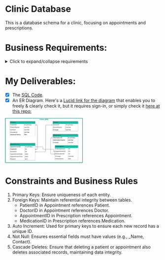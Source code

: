 # Clinic Database

This is a database schema for a clinic, focusing on appointments and prescriptions.

# Business Requirements:

<details>

<summary>
Click to expand/collapse requirements
</summary>

- The clinic needs to manage patient information, including name, contact details, insurance provider, and medical history.
- They also need to track appointments, including date, time, doctor assigned, and reason for the visit.
- Additionally, the system should manage prescriptions, including medication details, dosage, and doctor instructions.
- All constraints are included, where it guarantees the preferential integrity of the data and any business rules are considered in the design.

## Business Deliverables:

ERD diagrams, SQL queries to build the schema with syntax highlight.

</details>


# My Deliverables:

- [x] The [SQL Code](/SQL%20Schema%20of%20a%20Medical%20Clinic.sql).
- [x] An ER Diagram. Here's a [Lucid link for the diagram](https://lucid.app/lucidchart/4859c472-4c13-4767-9a33-9f88bab40c2b/edit?invitationId=inv_f1cb8123-8224-4c27-a4e6-afc4bfef3386)
      that enables you to freely & clearly check it, but it requires sign-in,
      or simply check it [here at this repo:](/ERD%20of%20a%20Medical%20Clinic%20-%20Main.png)

<picture>
      <img width="50%" alt="PNG photo of Clinic ERD" src="/ERD%20of%20a%20Medical%20Clinic%20-%20Main.png" href=src>
</picture>

# Constraints and Business Rules
1. Primary Keys: Ensure uniqueness of each entity.
2. Foreign Keys: Maintain referential integrity between tables.
    - PatientID in Appointment references Patient.
    - DoctorID in Appointment references Doctor.
    - AppointmentID in Prescription references Appointment.
    - MedicationID in Prescription references Medication.
3. Auto Increment: Used for primary keys to ensure each new record has a unique ID.
4. Not Null: Ensures essential fields must have values (e.g., _Name, Contact).
5. Cascade Deletes: Ensure that deleting a patient or appointment also deletes associated records, maintaining data integrity.
